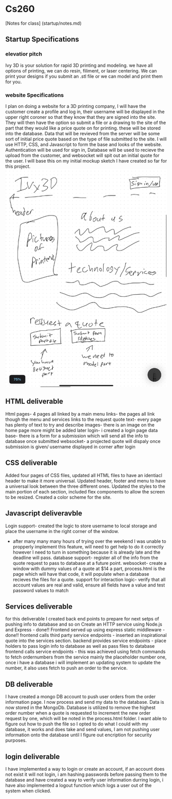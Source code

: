 # Cs260
[Notes for class] (startup/notes.md)
## Startup Specifications
### elevatior pitch
Ivy 3D is your solution for rapid 3D printing and modeling. we have all options of printing, we can do resin, filiment, or laser centering. We can print your designs if you submit an .stl file or we can model and print them for you. 
### website Specifications
I plan on doing a website for a 3D printing company, I will have the customer create a profile and log in, their username will be displayed in the upper right coroner so that they know that they are signed into the site. They will then have the option so submit a file or a drawing to the site of the part that they would like a price quote on for printing. these will be stored into the database. Data that will be revieved from the server will be some sort of initial price quote based on the type of file submitted to the site. I will use HTTP, CSS, and Javascript to form the base and looks of the website. Authentication will be used for sign in, Database will be used to recieve the upload from the customer, and websocket will spit out an initial quote for the user. I will base this on my initial mockup sketch I have created so far for this project.
![Initial website mockup sketch](/mockup.jpeg)

## HTML deliverable
Html pages- 4 pages all linked by a main menu
links- the pages all link though the menu and services links to the request quote
text- every page has plenty of text to try and describe
images- there is an image on the home page more might be added later
login- i created a login page
data base- there is a form for a submission which will send all the info to database once submitted
websocket- a projected quote will dispaly once submission is given/ username displayed in corner after login

## CSS deliverable
Added four pages of CSS files, updated all HTML files to have an identiacl header to make it more universal. 
Updated header, footer and menu to have a universal look between the three different ones. 
Updated the styles to the main portion of each section, included flex components to allow the screen to be resized. 
Created a color scheme for the site.

## Javascript deliveravble
Login support- created the logic to store username to local storage and place the username in the right corner of the window. 
- after many many many hours of trying over the weekend I was unable to propperly implement this feature, will need to get help to do it correctly however I need to turn in something because it is already late and the deadline will pass.
database support- register all of the info from the quote request to pass to database at a future point.
websocket- create a window with dummy values of a quote at $14 a part, process.html is the page which will have that code, it will populate when a database recieves the files for a quote.
support for interaction logic- verify that all account values are real and valid, ensure all fields have a value and test password values to match
## Services deliverable
for this deliverable I created back end points to prepare for next setps of pushing info to database and so on
Create an HTTP service using Node.js and Express - done!!
Frontend served up using express static middleware - done!! 
frontend calls third party service endpoints -  inserted an inspirational quote into the services section.
backend provides service endpoints - place holders to pass login info to database as well as pass files to database
frontend calls service endpoints - this was achieved using fetch commands to fetch ordernumbers from the service mainly the placeholder number one, once i have a database i will implement an updating system to update the number, it also uses fetch to push an order to the service. 
## DB deliverable
I have created a mongo DB account to push user orders from the order information page.
I now process and send my data to the database. 
Data is now stored in the MongoDb.
Database is utilized to remove the highest order number when a quote is requested to increment the new order request by one, which will be noted in the process.html folder.
I want able to figure out how to push the file so I opted to do what I could with my database, it works and does take and send values, I am not pushing user information onto the database until I figure out encription for security purposes.
## login deliverable
I have implemented a way to login or create an account, if an account does not exist it will not login, i am hashing passwords before passing them to the database and have created a way to verify user information durring login, i have also implemented a logout function which logs a user out of the system when clicked.